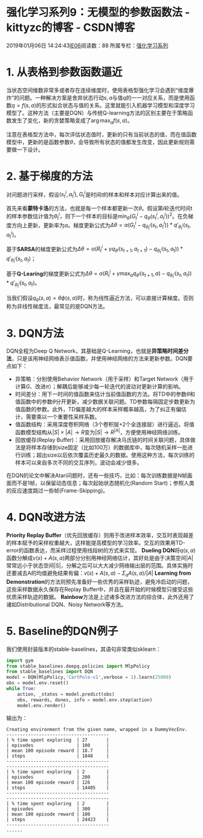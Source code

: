 # 强化学习系列9：无模型的参数函数法 - kittyzc的博客 - CSDN博客





2019年01月06日 14:24:43[IE06](https://me.csdn.net/kittyzc)阅读数：88
所属专栏：[强化学习系列](https://blog.csdn.net/column/details/33845.html)









# 1. 从表格到参数函数逼近

当状态空间维数非常多或者存在连续维度时，使用表格型强化学习会遇到“维度爆炸”的问题。一种解决方案是舍弃状态行动$s,a$与值$q$的一一对应关系，而是使用函数$q=f(s,a)$的形式拟合状态与值的关系。这里就能引入机器学习模型和深度学习模型了。这种方法（主要是DQN）与传统Q-learning方法的区别主要在于策略函数发生了变化，新的贪婪策略变成了$\arg \max_a f(s,a)$。

注意在表格型方法中，每次评估状态值时，更新的只有当前状态的值，而在值函数模型中，更新的是函数参数$\theta$，会导致所有状态的值都发生改变，因此更新规则需要做一下设计。

# 2. 基于梯度的方法

对问题进行采样，假设$(s^i_t,a^i_t),G^i_t$是时间$t$的样本和样本对应计算出来的值。

首先来看**蒙特卡洛**的方法，也就是每一个样本都更新一次$\theta$。假设第$i$轮迭代时间t的样本参数估计值为$\theta^i_t$，则下一个样本的目标是$\min_{\theta}(G^i_t-q_{\theta}(s^i_t,a_t^i))^2$。在负梯度方向上更新，更新率为$\alpha$。梯度更新公式为$\Delta\theta=\alpha(G^i_t-q_{\theta^i_t}(s_t,a_t^i))*q'_{\theta^i_t}(s_t,a_t^i)$。

基于**SARSA**的梯度更新公式为$\Delta\theta=\alpha(R^i_t+\gamma q_{\theta^{i}}(s_{t+1},a_{t+1})-q_{\theta^i_t}(s_t,a_t))*q'_{\theta^i_t}(s_t,a_t)$；

基于**Q-Learing**的梯度更新公式为$\Delta\theta=\alpha(R^i_t+\gamma \max_{a} q_{\theta^{i}}(s_{t+1},a)-q_{\theta^i_t}(s_t,a_t))*q'_{\theta^i_t}(s_t,a_t)$。

当我们假设$q_{\theta}(s,a)=\theta\phi(s,a)$时，称为线性逼近方法，可以直接计算梯度。否则称为非线性梯度法，最常见的是DQN方法。
# 3. DQN方法

DQN全程为Deep Q Network，其基础是Q-Learning，也就是**异策略时间差分法**，只是该用神经网络表示值函数，并使用神经网络的方法来更新参数。DQN要点如下：
- 异策略：分别使用Behavior Network（用于采样）和Target Network（用于计算$G$、改进$\pi$）；解耦后能够减少每一轮迭代的波动对更新计算的影响。
- 时间差分：用下一时间的值函数来估计当前值函数的方法。将TD中的参数$\theta$和值函数中的参数$\theta$分开更新，减少数据关联问题。TD参数每隔固定步数更新为值函数的参数。此外，TD偏差越大的样本采样概率越高，为了纠正有偏估计，需要乘以一个重要性采样系数。
- 值函数结构：采用深度卷积网络（3个卷积层+2个全连接层）进行逼近。将值函数模型结构从$|S|\times|A|\to R$变为$|S|\to R^{|A|}$，方便使用神经网络训练。
- 回放缓存(Replay Buffer)：采用回放缓存解决马氏链的时间关联问题，具体做法是将样本存储到size固定（比如100万）的数据库中，每次随机采样一批进行训练；超出size以后依次覆盖历史最久的数据。使用这种方法，每次训练的样本可以来自多次不同的交互序列，波动会减少很多。

在DQN的论文中解决Atari问题时，还有一些技巧，比如：每次训练数据是N帧画面而不是1帧，以保留动态信息；每次起始状态随机化(Random Start)；参照人类的反应速度跳过一些帧(Frame-Skipping)。

# 4. DQN改进方法

**Priority Replay Buffer**（优先回放缓存）则用于改进样本效率，交互时表现越差的样本赋予的采样权重越大，这样能提高模型的学习效率。交互的效果用TD-error的函数表达，而采样过程使用线段树的方式来实现。
**Dueling DQN**将$q(s,a)$函数分解成$v(s)+A(s,a)$两部分分别用神经网络估计，其好处是由于决策空间|A|常常远小于状态空间|S|，分解之后可以大大减少网络输出层的范围。具体实施时还要减去A的均值避免结果有偏：$v(s)+A(s,a)-\Sigma _aA(s,a)/|A|$
**Learning from Demonstration**的方法则预先准备好一些优秀的采样轨迹，避免冷启动的问题，这些采样数据永久保存在Replay Buffer中，并且在最开始的时候模型只接受这些优质采样轨迹的数据。
**Rainbow**方法是上述诸多改进方法的综合体，此外还用了诸如Distributional DQN、Noisy Network等方法。
# 5. Baseline的DQN例子

我们使用封装版本的stable-baselines，其语句非常类似sklearn：

```python
import gym
from stable_baselines.deepq.policies import MlpPolicy
from stable_baselines import DQN
model = DQN(MlpPolicy,'CartPole-v1',verbose = 1).learn(25000)
obs = model.env.reset()
while True:
    action, _states = model.predict(obs)
    obs, rewards, dones, info = model.env.step(action)
    model.env.render()
```

输出为：

```
Creating environment from the given name, wrapped in a DummyVecEnv.
--------------------------------------
| % time spent exploring  | 27       |
| episodes                | 100      |
| mean 100 episode reward | 18.7     |
| steps                   | 1848     |
--------------------------------------
--------------------------------------
| % time spent exploring  | 2        |
| episodes                | 200      |
| mean 100 episode reward | 126      |
| steps                   | 14405    |
--------------------------------------
--------------------------------------
| % time spent exploring  | 2        |
| episodes                | 300      |
| mean 100 episode reward | 100      |
| steps                   | 24423    |
--------------------------------------
......
```





